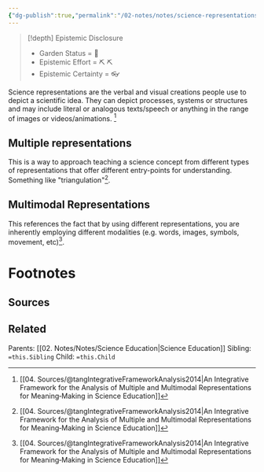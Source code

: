 ```yaml
---
{"dg-publish":true,"permalink":"/02-notes/notes/science-representations/","tags":["Note"],"created":"2024-07-04T21:39:32.177-03:00","updated":"2024-07-04T21:45:13.665-03:00"}
---
```


>[!depth] Epistemic Disclosure
>- Garden Status =  🌱
>- Epistemic Effort =  ⛏️ ⛏️
>- Epistemic Certainty =  👓

Science representations are the verbal and visual creations people use to depict a scientific idea. They can depict processes, systems or structures and may include literal or analogous texts/speech or anything in the range of images or videos/animations. [^1]

## Multiple representations
This is a way to approach teaching a science concept from different types of representations that offer different entry-points for understanding. Something like "triangulation"[^1]. 

## Multimodal Representations
This references the fact that by using different representations, you are inherently employing different modalities (e.g. words, images, symbols, movement, etc)[^1].




# Footnotes

## Sources
[^1]: [[04. Sources/@tangIntegrativeFrameworkAnalysis2014\|An Integrative Framework for the Analysis of Multiple and Multimodal Representations for Meaning‐Making in Science Education]] 

## Related
Parents: [[02. Notes/Notes/Science Education\|Science Education]]
Sibling: `=this.Sibling`
Child: `=this.Child`